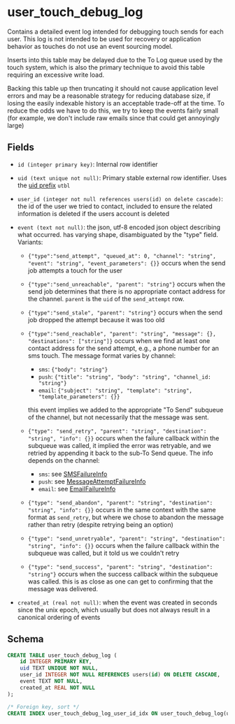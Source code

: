 # user_touch_debug_log

Contains a detailed event log intended for debugging touch sends for each user.
This log is not intended to be used for recovery or application behavior as
touches do not use an event sourcing model.

Inserts into this table may be delayed due to the To Log queue used by the touch
system, which is also the primary technique to avoid this table requiring an
excessive write load.

Backing this table up then truncating it should not cause application level
errors and may be a reasonable strategy for reducing database size, if losing
the easily indexable history is an acceptable trade-off at the time. To reduce
the odds we have to do this, we try to keep the events fairly small (for example,
we don't include raw emails since that could get annoyingly large)

## Fields

- `id (integer primary key)`: Internal row identifier
- `uid (text unique not null)`: Primary stable external row identifier. Uses the
  [uid prefix](../../uid_prefixes.md) `utbl`
- `user_id (integer not null references users(id) on delete cascade)`: the id of
  the user we tried to contact, included to ensure the related information is deleted
  if the users account is deleted
- `event (text not null)`: the json, utf-8 encoded json object describing what occurred.
  has varying shape, disambiguated by the "type" field. Variants:

  - `{"type":"send_attempt", "queued_at": 0, "channel": "string", "event": "string", "event_parameters": {}}`
    occurs when the send job attempts a touch for the user
  - `{"type":"send_unreachable", "parent": "string"}` occurs when the send job determines that
    there is no appropriate contact address for the channel. `parent` is the `uid` of the
    `send_attempt` row.
  - `{"type":"send_stale", "parent": "string"}` occurs when the send job dropped the attempt
    because it was too old
  - `{"type":"send_reachable", "parent": "string", "message": {}, "destinations": ["string"]}`
    occurs when we find at least one contact address for the send attempt, e.g., a phone
    number for an sms touch. The message format varies by channel:

    - `sms`: `{"body": "string"}`
    - `push`: `{"title": "string", "body": "string", "channel_id: "string"}`
    - `email`: `{"subject": "string", "template": "string", "template_parameters": {}}`

    this event implies we added to the appropriate "To Send" subqueue of the channel, but
    not necessarily that the message was sent.

  - `{"type": "send_retry", "parent": "string", "destination": "string", "info": {}}`
    occurs when the failure callback within the subqueue was called, it implied the error
    was retryable, and we retried by appending it back to the sub-To Send queue. The info
    depends on the channel:
    - `sms`: see [SMSFailureInfo](../../../jobs/lib/sms/sms_info.py)
    - `push`: see [MessageAttemptFailureInfo](../../../jobs/lib/push/message_attempt_info.py)
    - `email`: see [EmailFailureInfo](../../../jobs/lib/email/email_info.py)
  - `{"type": "send_abandon", "parent": "string", "destination": "string", "info": {}}`
    occurs in the same context with the same format as `send_retry`, but where we chose to
    abandon the message rather than retry (despite retrying being an option)
  - `{"type": "send_unretryable", "parent": "string", "destination": "string", "info": {}}`
    occurs when the failure callback within the subqueue was called, but it told us we couldn't
    retry
  - `{"type": "send_success", "parent": "string", "destination": "string"}`
    occurs when the success callback within the subqueue was called. this is as
    close as one can get to confirming that the message was delivered.

- `created_at (real not null)`: when the event was created in seconds since the unix epoch,
  which usually but does not always result in a canonical ordering of events

## Schema

```sql
CREATE TABLE user_touch_debug_log (
    id INTEGER PRIMARY KEY,
    uid TEXT UNIQUE NOT NULL,
    user_id INTEGER NOT NULL REFERENCES users(id) ON DELETE CASCADE,
    event TEXT NOT NULL,
    created_at REAL NOT NULL
);

/* Foreign key, sort */
CREATE INDEX user_touch_debug_log_user_id_idx ON user_touch_debug_log(user_id, created_at);
```
